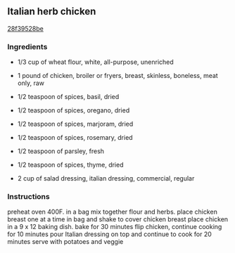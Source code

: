 ## Italian herb chicken

[28f39528be](https://cookpad.com/us/recipes/330818-italian-herb-chicken)

### Ingredients

 - 1/3 cup of wheat flour, white, all-purpose, unenriched

 - 1 pound of chicken, broiler or fryers, breast, skinless, boneless, meat only, raw

 - 1/2 teaspoon of spices, basil, dried

 - 1/2 teaspoon of spices, oregano, dried

 - 1/2 teaspoon of spices, marjoram, dried

 - 1/2 teaspoon of spices, rosemary, dried

 - 1/2 teaspoon of parsley, fresh

 - 1/2 teaspoon of spices, thyme, dried

 - 2 cup of salad dressing, italian dressing, commercial, regular

### Instructions

preheat oven 400F. in a bag mix together flour and herbs. place chicken breast one at a time in bag and shake to cover chicken breast place chicken in a 9 x 12 baking dish. bake for 30 minutes flip chicken, continue cooking for 10 minutes pour Italian dressing on top and continue to cook for 20 minutes serve with potatoes and veggie